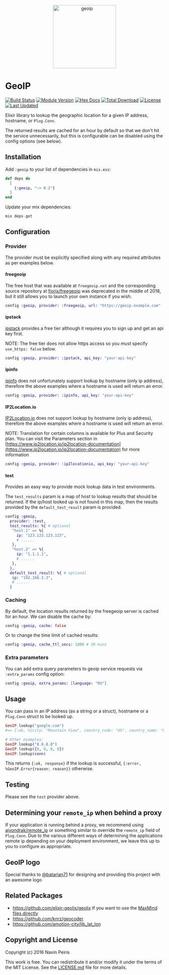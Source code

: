 <p align="center"><img src="assets/verticalversion.png" alt="geoip" height="200px"></p>

# GeoIP

[![Build Status](https://travis-ci.org/navinpeiris/geoip.svg?branch=master)](https://travis-ci.org/navinpeiris/geoip)
[![Module Version](https://img.shields.io/hexpm/v/geoip.svg)](https://hex.pm/packages/geoip)
[![Hex Docs](https://img.shields.io/badge/hex-docs-lightgreen.svg)](https://hexdocs.pm/geoip/)
[![Total Download](https://img.shields.io/hexpm/dt/geoip.svg)](https://hex.pm/packages/geoip)
[![License](https://img.shields.io/hexpm/l/geoip.svg)](https://github.com/navinpeiris/geoip/blob/master/LICENSE.md)
[![Last Updated](https://img.shields.io/github/last-commit/navinpeiris/geoip.svg)](https://github.com/navinpeiris/geoip/commits/master)

Elixir library to lookup the geographic location for a given IP address, hostname, or `Plug.Conn`.

The returned results are cached for an hour by default so that we don't hit the service unnecessarily, but this is configurable can be disabled using the config options (see below).

## Installation

Add `:geoip` to your list of dependencies in `mix.exs`:

```elixir
def deps do
  [
    {:geoip, "~> 0.2"}
  ]
end
```

Update your mix dependencies:

```elixir
mix deps.get
```

## Configuration

### Provider

The provider must be explicitly specified along with any required attributes as per examples below.

#### freegeoip

The free host that was available at `freegeoip.net` and the corresponding source repository at
[fiorix/freegeoip](https://github.com/fiorix/freegeoip) was deprecated in the middle of 2018, but
it still allows you to launch your own instance if you wish.

```elixir
config :geoip, provider: :freegeoip, url: "https://geoip.example.com"
```

#### ipstack

[ipstack](https://ipstack.com) provides a free tier although it requires you to sign up and get an api key first.

NOTE: The free tier does not allow https access so you _must_ specify `use_https: false` below.

```elixir
config :geoip, provider: :ipstack, api_key: "your-api-key"
```

#### ipinfo

[ipinfo](https://ipinfo.io) does not unfortunately support lookup by hostname (only ip address), therefore the above examples where a hostname is used will return an error.

```elixir
config :geoip, provider: :ipinfo, api_key: "your-api-key"
```

#### IP2Location.io

[IP2Location.io](https://ip2location.io) does not support lookup by hostname (only ip address), therefore the above examples where a hostname is used will return an error.

NOTE: Translation for certain columns is available for Plus and Security plan. You can visit the Parameters section in [https://www.ip2location.io/ip2location-documentation](https://www.ip2location.io/ip2location-documentation) for more information

```elixir
config :geoip, provider: :ip2locationio, api_key: "your-api-key"
```

#### test

Provides an easy way to provide mock lookup data in test environments.

The `test_results` param is a map of host to lookup results that should be returned. If the ip/host looked up is not found in this map, then the results provided by the `default_test_result` param is provided.

```elixir
config :geoip,
  provider: :test,
  test_results: %{ # optional
   "host.1" => %{
     ip: "123.123.123.123",
     # ......
   },
   "host.2" => %{
     ip: "1.1.1.1",
     # ......
   },
  },
  default_test_result: %{ # optional
   ip: "192.168.3.3",
   # ......
  }
```

### Caching

By default, the location results returned by the freegeoip server is cached for an hour. We can disable the cache by:

```elixir
config :geoip, cache: false
```

Or to change the time limit of cached results:

```elixir
config :geoip, cache_ttl_secs: 1800 # 30 mins
```

### Extra parameters

You can add extra query parameters to geoip service requests via `:extra_params` config option:

```elixir
config :geoip, extra_params: [language: "RU"]
```

## Usage

You can pass in an IP address (as a string or a struct), hostname or a `Plug.Conn` struct to be looked up.

```elixir
GeoIP.lookup("google.com")
#=> {:ok, %{city: "Mountain View", country_code: "US", country_name: "United States", ip: "172.217.4.78", latitude: 37.4192, longitude: -122.0574, metro_code: 807, region_code: "CA", region_name: "California", time_zone: "America/Los_Angeles", zip_code: "94043"}}

# Other examples:
GeoIP.lookup("8.8.8.8")
GeoIP.lookup({8, 8, 8, 8})
GeoIP.lookup(conn)
```

This returns `{:ok, response}` if the lookup is successful, `{:error, %GeoIP.Error{reason: reason}}` otherwise.

## Testing

Please see the `test` provider above.

## Determining your `remote_ip` when behind a proxy

If your application is running behind a proxy, we recommend using [ajvondrak/remote_ip](https://github.com/ajvondrak/remote_ip) or something similar to override the `remote_ip` field of `Plug.Conn`. Due to the various different ways of determining the applications remote ip depending on your deployment environment, we leave this up to you to configure as appropriate.

## GeoIP logo

Special thanks to [@batarian71](https://github.com/batarian71) for designing and providing this project with an awesome logo

## Related Packages

* https://github.com/elixir-geolix/geolix If you want to use the [MaxMind files directly](https://github.com/navinpeiris/geoip/issues/1)
* https://github.com/knrz/geocoder
* https://github.com/amotion-city/lib_lat_lon

## Copyright and License

Copyright (c) 2016 Navin Peiris

This work is free. You can redistribute it and/or modify it under the
terms of the MIT License. See the [LICENSE.md](./LICENSE.md) file for more details.
